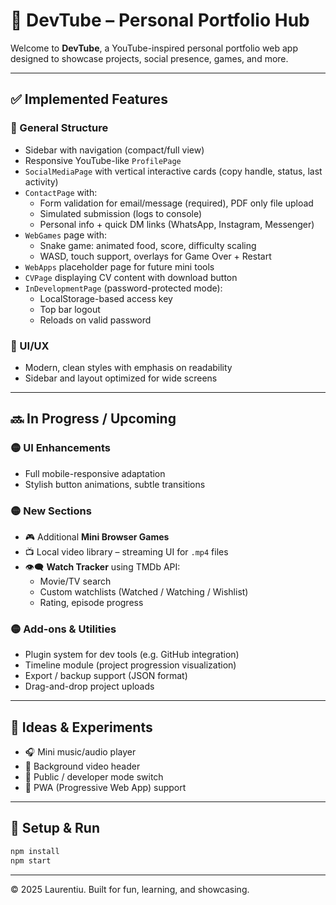 # 🚧 DevTube – Personal Portfolio Hub

Welcome to **DevTube**, a YouTube-inspired personal portfolio web app designed to showcase projects, social presence, games, and more.

---

## ✅ Implemented Features

### 🔵 General Structure
- Sidebar with navigation (compact/full view)
- Responsive YouTube-like `ProfilePage`
- `SocialMediaPage` with vertical interactive cards (copy handle, status, last activity)
- `ContactPage` with:
  - Form validation for email/message (required), PDF only file upload
  - Simulated submission (logs to console)
  - Personal info + quick DM links (WhatsApp, Instagram, Messenger)
- `WebGames` page with:
  - Snake game: animated food, score, difficulty scaling
  - WASD, touch support, overlays for Game Over + Restart
- `WebApps` placeholder page for future mini tools
- `CVPage` displaying CV content with download button
- `InDevelopmentPage` (password-protected mode):
  - LocalStorage-based access key
  - Top bar logout
  - Reloads on valid password

### 🎨 UI/UX
- Modern, clean styles with emphasis on readability
- Sidebar and layout optimized for wide screens

---

## 🔜 In Progress / Upcoming

### 🟡 UI Enhancements
- Full mobile-responsive adaptation
- Stylish button animations, subtle transitions

### 🟡 New Sections
- 🎮 Additional **Mini Browser Games**
- 📺 Local video library – streaming UI for `.mp4` files
- 👁️‍🗨️ **Watch Tracker** using TMDb API:
  - Movie/TV search
  - Custom watchlists (Watched / Watching / Wishlist)
  - Rating, episode progress

### 🟡 Add-ons & Utilities
- Plugin system for dev tools (e.g. GitHub integration)
- Timeline module (project progression visualization)
- Export / backup support (JSON format)
- Drag-and-drop project uploads

---

## 📌 Ideas & Experiments
- 🎧 Mini music/audio player
- 🎥 Background video header
- 🧩 Public / developer mode switch
- 📱 PWA (Progressive Web App) support

---

## 🚀 Setup & Run

```bash
npm install
npm start
```

---

© 2025 Laurentiu. Built for fun, learning, and showcasing.
